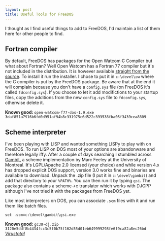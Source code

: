 ```yaml
---
layout: post
title: Useful Tools for FreeDOS
---
```


I thought as I find useful things to add to FreeDOS, I'd maintain a list of them here for other people to find.

## Fortran compiler

By default, FreeDOS has packages for the Open Watcom C Compiler but what about Fortran?  Well Open Watcom has a Fortran 77 compiler but it's not included in the distribution.  It is however available [straight from the source](http://www.openwatcom.org/download.php).  To install it run the installer. I chose to put it in `c:\devel\ow` where the C compiler is put by the FreeDOS package.  Be aware that at the end it will complain because you don't have a `config.sys` file (on FreeDOS it's called `fdconfig.sys`).  If you choose to let it add modifictions to your startup files, copy the additions from the new `config.sys` file to `fdconfig.sys`, otherwise delete it.

**Known good:** `open-watcom-f77-dos-1.9.exe` `3daf851a7916b6fd0d951af94b8c331975c6d522c393538fba05f3439cea8809`

## Scheme interpreter

I've been playing with LISP and wanted something LISPy to play with on FreeDOS.  To run LISP on DOS most of your options are abandonware and therefore legally iffy.  After a couple of days searching I stumbled across [Gambit](http://gambitscheme.org/wiki/index.php/Main_Page), a scheme implementation by Marc Feeley at the University of Montreal.  It's LGPL/Apache 2.0 licensed (your choice) and while version 4.x has dropped explicit DOS support, version 3.0 works fine and binaries are available to download.  Unpack the .zip file (I put it in `c:\devel\gambit`) and add that directory to your `%PATH%`.  You can then run it by typing `gsi`. The package also contains a scheme->c translator which works with DJGPP although I've not tried it with the packages from FreeDOS yet.

Like most interpreters on DOS, you can associate `.scm` files with it and run them like batch files.

```
set .scm=c:\devel\gambit\gsi.exe
```

**Known good:** `gc30-dj.zip 3120e5ddf8b4434fcc3c5f0b75f162d55d01eb649999298fe6f9ca82a8ec26bd` *[Virustotal](https://www.virustotal.com/en/file/3120e5ddf8b4434fcc3c5f0b75f162d55d01eb649999298fe6f9ca82a8ec26bd/analysis/1501671659/)*